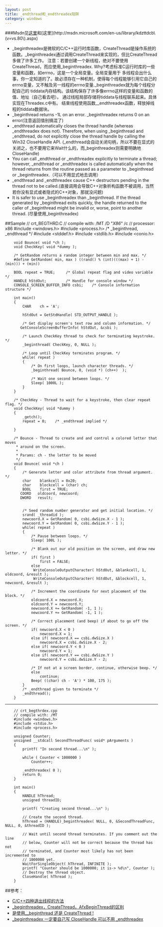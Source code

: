 ```yaml
---
layout: post
title: _endthread和_endthreadex陷阱
category: windows
---
```


###Msdn见[这里](http://msdn.microsoft.com/en-us/library/hw264s73\(v=vs.80\).aspx)和[这里](http://msdn.microsoft.com/en-us/library/kdzttdcb\(v=vs.80\).aspx)

* \_beginthreadex是微软的C/C++运行时库函数，CreateThread是操作系统的函数。\_beginthreadex通过调用CreateThread来实现的，但比CreateThread多做了许多工作。 注意：若要创建一个新线程，绝对不要使用CreateThread，而应使用\_beginthreadex. Why?考虑标准C运行时库的一些变量和函数，如errno，这是一个全局变量。全局变量用于 多线程会出什么事，你一定知道的了。故必须存在一种机制，使得每个线程能够引用它自己的 errno变量，又不触及另一线程的errno变量.\_beginthreadex就为每个线程分配自己的 tiddata内存结构。该结构保存了许多像errno这样的变量和函数的值、地址（自己看去吧）。 通过线程局部存储将tiddata与线程联系起来。具体实现在Threadex.c中有。 结束线程使用函数_\_endthreadex函数，释放掉线程的tiddata数据块。 
*  \_beginthread returns -1L on an error. \_beginthreadex returns 0 on an error(注意返回值别搞混了)
* \_endthread automatically closes the thread handle (whereas \_endthreadex does not). Therefore, when using \_beginthread and \_endthread, do not explicitly close the thread handle by calling the Win32 CloseHandle API. (\_endthread会自动关闭句柄，所以不要在显式的关闭之，也不要用它来Wait什么的，而\_beginthreadex则需要明确地CloseHandle)
* You can call \_endthread or \_endthreadex explicitly to terminate a thread; however, \_endthread or \_endthreadex is called automatically when the thread returns from the routine passed as a parameter to \_beginthread or \_beginthreadex.（可以不用显式地去调用）
* \_endthread and \_endthreadex cause C++ destructors pending in the thread not to be called.(直接调用会导致C++对象析构函数不被调用，当然若你没有显式或者隐式的C++对象，那就没问题)
* It is safer to use \_beginthreadex than \_beginthread. If the thread generated by \_beginthread exits quickly, the handle returned to the caller of \_beginthread might be invalid or, worse, point to another thread. (尽量使用\_beginthreadex)

##Sample
        // crt_BEGTHRD.C
        // compile with: /MT /D "_X86_" /c
        // processor: x86
        #include <windows.h>
        #include <process.h>    /* _beginthread, _endthread */
        #include <stddef.h>
        #include <stdlib.h>
        #include <conio.h>

        void Bounce( void *ch );
        void CheckKey( void *dummy );

        /* GetRandom returns a random integer between min and max. */
        #define GetRandom( min, max ) ((rand() % (int)(((max) + 1) - (min))) + (min))

        BOOL repeat = TRUE;     /* Global repeat flag and video variable */
        HANDLE hStdOut;         /* Handle for console window */
        CONSOLE_SCREEN_BUFFER_INFO csbi;    /* Console information structure */

        int main()
        {
            CHAR    ch = 'A';

            hStdOut = GetStdHandle( STD_OUTPUT_HANDLE );

            /* Get display screen's text row and column information. */
           GetConsoleScreenBufferInfo( hStdOut, &csbi );

            /* Launch CheckKey thread to check for terminating keystroke. */
            _beginthread( CheckKey, 0, NULL );

            /* Loop until CheckKey terminates program. */
            while( repeat )
            {
                /* On first loops, launch character threads. */
                _beginthread( Bounce, 0, (void *) (ch++)  );

                /* Wait one second between loops. */
                Sleep( 1000L );
            }
        }

        /* CheckKey - Thread to wait for a keystroke, then clear repeat flag. */
        void CheckKey( void *dummy )
        {
            _getch();
            repeat = 0;    /* _endthread implied */

        }

        /* Bounce - Thread to create and and control a colored letter that moves
         * around on the screen.
         *
         * Params: ch - the letter to be moved
         */
        void Bounce( void *ch )
        {
            /* Generate letter and color attribute from thread argument. */
            char    blankcell = 0x20;
            char    blockcell = (char) ch;
            BOOL    first = TRUE;
           COORD   oldcoord, newcoord;
           DWORD   result;


            /* Seed random number generator and get initial location. */
            srand( _threadid );
            newcoord.X = GetRandom( 0, csbi.dwSize.X - 1 );
            newcoord.Y = GetRandom( 0, csbi.dwSize.Y - 1 );
            while( repeat )
            {
                /* Pause between loops. */
                Sleep( 100L );

                /* Blank out our old position on the screen, and draw new letter. */
                if( first )
                    first = FALSE;
                else
                 WriteConsoleOutputCharacter( hStdOut, &blankcell, 1, oldcoord, &result );
                 WriteConsoleOutputCharacter( hStdOut, &blockcell, 1, newcoord, &result );

                /* Increment the coordinate for next placement of the block. */
                oldcoord.X = newcoord.X;
                oldcoord.Y = newcoord.Y;
                newcoord.X += GetRandom( -1, 1 );
                newcoord.Y += GetRandom( -1, 1 );

                /* Correct placement (and beep) if about to go off the screen. */
                if( newcoord.X < 0 )
                    newcoord.X = 1;
                else if( newcoord.X == csbi.dwSize.X )
                    newcoord.X = csbi.dwSize.X - 2;
                else if( newcoord.Y < 0 )
                    newcoord.Y = 1;
                else if( newcoord.Y == csbi.dwSize.Y )
                    newcoord.Y = csbi.dwSize.Y - 2;

                /* If not at a screen border, continue, otherwise beep. */
                else
                    continue;
                Beep( ((char) ch - 'A') * 100, 175 );
            }
            /* _endthread given to terminate */
            _endthread();
        }
---
        // crt_begthrdex.cpp
        // compile with: /MT
        #include <windows.h>
        #include <stdio.h>
        #include <process.h>

        unsigned Counter; 
        unsigned __stdcall SecondThreadFunc( void* pArguments )
        {
            printf( "In second thread...\n" );

            while ( Counter < 1000000 )
                Counter++;

            _endthreadex( 0 );
            return 0;
        } 

        int main()
        { 
            HANDLE hThread;
            unsigned threadID;

            printf( "Creating second thread...\n" );

            // Create the second thread.
            hThread = (HANDLE)_beginthreadex( NULL, 0, &SecondThreadFunc, NULL, 0, &threadID );

            // Wait until second thread terminates. If you comment out the line
            // below, Counter will not be correct because the thread has not
            // terminated, and Counter most likely has not been incremented to
            // 1000000 yet.
            WaitForSingleObject( hThread, INFINITE );
            printf( "Counter should be 1000000; it is-> %d\n", Counter );
            // Destroy the thread object.
            CloseHandle( hThread );
        }

##参考：
* [C/C++四种退出线程的方法](http://www.cnblogs.com/zhuocheng/archive/2011/10/02/2198329.html)
* [\_beginthreadex，CreateThread，AfxBeginThread的区别](http://blog.csdn.net/jay329106193/article/details/7679677)
* [是使用_\_beginthread 还是 CreateThread !](http://www.cppblog.com/eday/archive/2006/11/25/15648.html)
* [\_beginthreadex 一定要自己写 CloseHandle 可以不用 \_endthreadex](http://www.cnblogs.com/-clq/archive/2012/01/05/2312950.html)